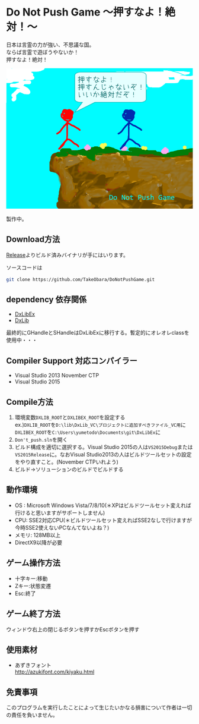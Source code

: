 # Do Not Push Game ～押すなよ！絶対！～

日本は言霊の力が強い、不思議な国。  
ならば言霊で遊ぼうやないか！  
押すなよ！絶対！

![Presentation1](Don't_push/Don't_push/assets/img/Presentation1.png)

製作中。

## Download方法
[Release](https://github.com/TakeObara/DoNotPushGame/releases)よりビルド済みバイナリが手にはいります。

ソースコードは

```sh
git clone https://github.com/TakeObara/DoNotPushGame.git
```

## dependency 依存関係
- [DxLibEx](https://github.com/Nagarei/DxLibEx)
- [DxLib](http://homepage2.nifty.com/natupaji/DxLib/)

最終的にGHandleとSHandleはDxLibExに移行する。暫定的にオレオレclassを使用中・・・

## Compiler Support 対応コンパイラー
- Visual Studio 2013 November CTP
- Visual Studio 2015

## Compile方法
1. 環境変数``DXLIB_ROOT``と``DXLIBEX_ROOT``を設定する  
ex.)``DXLIB_ROOT``を``D:\lib\DxLib_VC\プロジェクトに追加すべきファイル_VC用``に  
``DXLIBEX_ROOT``を``C:\Users\yumetodo\Documents\git\DxLibEx``に
2. ``Don't_push.sln``を開く
3. ビルド構成を適切に選択する。Visual Studio 2015の人は``VS2015Debug``または``VS2015Release``に。なおVisual Studio2013の人はビルドツールセットの設定をやり直すこと。(November CTPいれよう)
4. ビルド→ソリューションのビルドでビルドする

## 動作環境
- OS : Microsoft Windows Vista/7/8/10(＊XPはビルドツールセット変えれば行けると思いますがサポートしません)
- CPU: SSE2対応CPU(＊ビルドツールセット変えればSSE2なしで行けますが今時SSE2使えないPCなんてないよね？)
- メモリ: 128MB以上
- DirectX9以降が必要

## ゲーム操作方法
- 十字キー:移動
- Zキー:状態変遷
- Esc:終了

## ゲーム終了方法
ウィンドウ右上の閉じるボタンを押すかEscボタンを押す

## 使用素材
- あずきフォント  
http://azukifont.com/kiyaku.html

## 免責事項
このプログラムを実行したことによって生じたいかなる損害について作者は一切の責任を負いません。


